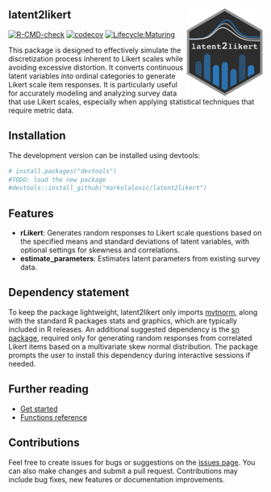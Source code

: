 
## latent2likert <img src="./man/figures/logo.png" alt="Package logo" align="right" width="150"/>

<!-- badges: start -->

[![R-CMD-check](https://github.com/markolalovic/latent2likert/actions/workflows/R-CMD-check.yaml/badge.svg)](https://github.com/markolalovic/latent2likert/actions/workflows/R-CMD-check.yaml)
[![codecov](https://codecov.io/gh/markolalovic/latent2likert/graph/badge.svg?token=HZTG6RUB2J)](https://codecov.io/gh/markolalovic/latent2likert)
[![Lifecycle:Maturing](https://img.shields.io/badge/Lifecycle-Maturing-007EC6)]()
<!-- badges: end -->

This package is designed to effectively simulate the discretization
process inherent to Likert scales while avoiding excessive distortion.
It converts continuous latent variables into ordinal categories to
generate Likert scale item responses. It is particularly useful for
accurately modeling and analyzing survey data that use Likert scales,
especially when applying statistical techniques that require metric
data.

## Installation

The development version can be installed using devtools:

``` r
# install.packages("devtools")
#TODO: load the new package
#devtools::install_github("markolalovic/latent2likert")
```

## Features

- **rLikert**: Generates random responses to Likert scale questions
  based on the specified means and standard deviations of latent
  variables, with optional settings for skewness and correlations.
- **estimate_parameters**: Estimates latent parameters from existing
  survey data.

## Dependency statement

To keep the package lightweight, latent2likert only imports
[mvtnorm](https://cran.r-project.org/package=mvtnorm), along with the
standard R packages stats and graphics, which are typically included in
R releases. An additional suggested dependency is the [sn
package](https://cran.r-project.org/package=sn), required only for
generating random responses from correlated Likert items based on a
multivariate skew normal distribution. The package prompts the user to
install this dependency during interactive sessions if needed.

## Further reading

- [Get
  started](https://lalovic.io/latent2likert/articles/latent2likert.html)
- [Functions
  reference](https://lalovic.io/latent2likert/reference/index.html)

## Contributions

Feel free to create issues for bugs or suggestions on the [issues
page](https://github.com/markolalovic/latent2likert/issues). You can
also make changes and submit a pull request. Contributions may include
bug fixes, new features or documentation improvements.
